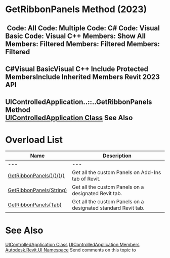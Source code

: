 # GetRibbonPanels Method (2023)

﻿
 Code: All Code: Multiple Code: C# Code: Visual Basic Code: Visual C++  Members: Show All Members: Filtered Members: Filtered Members: Filtered   
---  
C#Visual BasicVisual C++
Include Protected MembersInclude Inherited Members
Revit 2023 API  
---  
UIControlledApplication..::..GetRibbonPanels Method   
[UIControlledApplication Class](4638c568-a118-1d57-ceed-a57595202644.md "UIControlledApplication Class") See Also  
---  
# Overload List
| Name | Description |
| --- | --- |
| --- | --- | --- |
| [GetRibbonPanels()()()()](f361edc1-cbf2-8334-32c8-dd5492f24435.md "GetRibbonPanels Method") | Get all the custom Panels on Add-Ins tab of Revit. |
| [GetRibbonPanels(String)](249b272e-b296-d246-4862-8562270295f0.md "GetRibbonPanels Method \(String\)") | Get all the custom Panels on a designated Revit tab. |
| [GetRibbonPanels(Tab)](0c912777-d37d-a7e9-390b-622784beba63.md "GetRibbonPanels Method \(Tab\)") | Get all the custom Panels on a designated standard Revit tab. |

# See Also
[UIControlledApplication Class](4638c568-a118-1d57-ceed-a57595202644.md "UIControlledApplication Class")
[UIControlledApplication Members](6fcb9d4e-4eec-b7b0-5d02-756cbb024194.md "UIControlledApplication Members")
[Autodesk.Revit.UI Namespace](e86fd90a-8957-02a6-da7f-ced248966e3e.md "Autodesk.Revit.UI Namespace")
Send comments on this topic to 